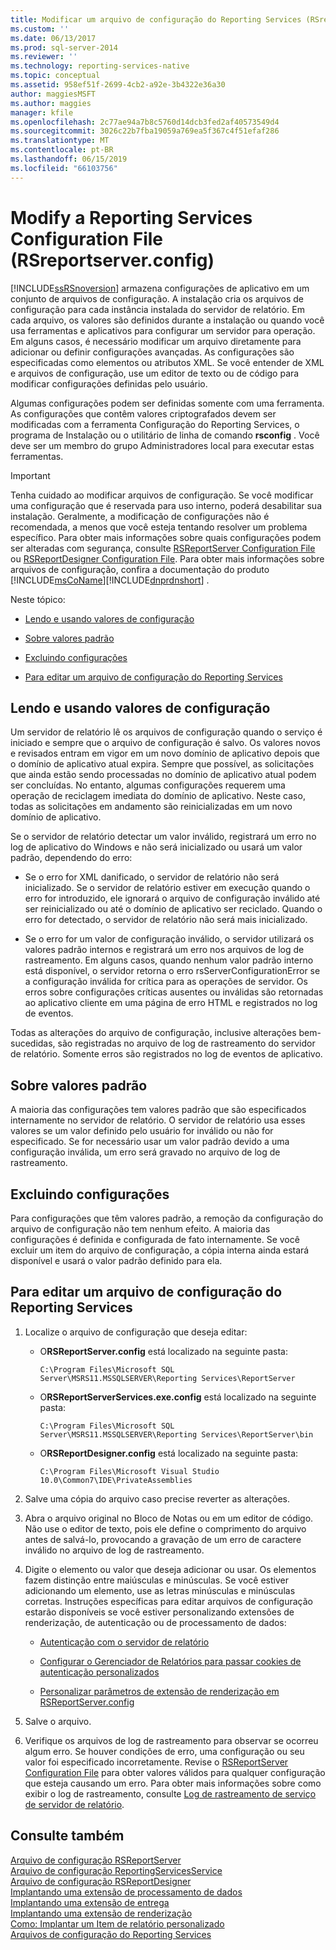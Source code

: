 ```yaml
---
title: Modificar um arquivo de configuração do Reporting Services (RSreportserver.config) | Microsoft Docs
ms.custom: ''
ms.date: 06/13/2017
ms.prod: sql-server-2014
ms.reviewer: ''
ms.technology: reporting-services-native
ms.topic: conceptual
ms.assetid: 958ef51f-2699-4cb2-a92e-3b4322e36a30
author: maggiesMSFT
ms.author: maggies
manager: kfile
ms.openlocfilehash: 2c77ae94a7b8c5760d14dcb3fed2af40573549d4
ms.sourcegitcommit: 3026c22b7fba19059a769ea5f367c4f51efaf286
ms.translationtype: MT
ms.contentlocale: pt-BR
ms.lasthandoff: 06/15/2019
ms.locfileid: "66103756"
---
```

# <a name="modify-a-reporting-services-configuration-file-rsreportserverconfig"></a>Modify a Reporting Services Configuration File (RSreportserver.config)
  [!INCLUDE[ssRSnoversion](../../includes/ssrsnoversion-md.md)] armazena configurações de aplicativo em um conjunto de arquivos de configuração. A instalação cria os arquivos de configuração para cada instância instalada do servidor de relatório. Em cada arquivo, os valores são definidos durante a instalação ou quando você usa ferramentas e aplicativos para configurar um servidor para operação. Em alguns casos, é necessário modificar um arquivo diretamente para adicionar ou definir configurações avançadas. As configurações são especificadas como elementos ou atributos XML. Se você entender de XML e arquivos de configuração, use um editor de texto ou de código para modificar configurações definidas pelo usuário.  
  
 Algumas configurações podem ser definidas somente com uma ferramenta. As configurações que contêm valores criptografados devem ser modificadas com a ferramenta Configuração do Reporting Services, o programa de Instalação ou o utilitário de linha de comando **rsconfig** . Você deve ser um membro do grupo Administradores local para executar estas ferramentas.  
  
> [!IMPORTANT]  
>  Tenha cuidado ao modificar arquivos de configuração. Se você modificar uma configuração que é reservada para uso interno, poderá desabilitar sua instalação. Geralmente, a modificação de configurações não é recomendada, a menos que você esteja tentando resolver um problema específico. Para obter mais informações sobre quais configurações podem ser alteradas com segurança, consulte [RSReportServer Configuration File](rsreportserver-config-configuration-file.md) ou [RSReportDesigner Configuration File](rsreportdesigner-configuration-file.md). Para obter mais informações sobre arquivos de configuração, confira a documentação do produto [!INCLUDE[msCoName](../../includes/msconame-md.md)][!INCLUDE[dnprdnshort](../../includes/dnprdnshort-md.md)] .  
  
 Neste tópico:  
  
-   [Lendo e usando valores de configuração](#bkmk_read_values)  
  
-   [Sobre valores padrão](#bkmk_default_values)  
  
-   [Excluindo configurações](#bkmk_delete_config_settings)  
  
-   [Para editar um arquivo de configuração do Reporting Services](#bkmk_edit_configuation_file)  
  
##  <a name="bkmk_read_values"></a> Lendo e usando valores de configuração  
 Um servidor de relatório lê os arquivos de configuração quando o serviço é iniciado e sempre que o arquivo de configuração é salvo. Os valores novos e revisados entram em vigor em um novo domínio de aplicativo depois que o domínio de aplicativo atual expira. Sempre que possível, as solicitações que ainda estão sendo processadas no domínio de aplicativo atual podem ser concluídas. No entanto, algumas configurações requerem uma operação de reciclagem imediata do domínio de aplicativo. Neste caso, todas as solicitações em andamento são reinicializadas em um novo domínio de aplicativo.  
  
 Se o servidor de relatório detectar um valor inválido, registrará um erro no log de aplicativo do Windows e não será inicializado ou usará um valor padrão, dependendo do erro:  
  
-   Se o erro for XML danificado, o servidor de relatório não será inicializado. Se o servidor de relatório estiver em execução quando o erro for introduzido, ele ignorará o arquivo de configuração inválido até ser reinicializado ou até o domínio de aplicativo ser reciclado. Quando o erro for detectado, o servidor de relatório não será mais inicializado.  
  
-   Se o erro for um valor de configuração inválido, o servidor utilizará os valores padrão internos e registrará um erro nos arquivos de log de rastreamento. Em alguns casos, quando nenhum valor padrão interno está disponível, o servidor retorna o erro rsServerConfigurationError se a configuração inválida for crítica para as operações de servidor. Os erros sobre configurações críticas ausentes ou inválidas são retornadas ao aplicativo cliente em uma página de erro HTML e registrados no log de eventos.  
  
 Todas as alterações do arquivo de configuração, inclusive alterações bem-sucedidas, são registradas no arquivo de log de rastreamento do servidor de relatório. Somente erros são registrados no log de eventos de aplicativo.  
  
##  <a name="bkmk_default_values"></a> Sobre valores padrão  
 A maioria das configurações tem valores padrão que são especificados internamente no servidor de relatório. O servidor de relatório usa esses valores se um valor definido pelo usuário for inválido ou não for especificado. Se for necessário usar um valor padrão devido a uma configuração inválida, um erro será gravado no arquivo de log de rastreamento.  
  
##  <a name="bkmk_delete_config_settings"></a> Excluindo configurações  
 Para configurações que têm valores padrão, a remoção da configuração do arquivo de configuração não tem nenhum efeito. A maioria das configurações é definida e configurada de fato internamente. Se você excluir um item do arquivo de configuração, a cópia interna ainda estará disponível e usará o valor padrão definido para ela.  
  
##  <a name="bkmk_edit_configuation_file"></a> Para editar um arquivo de configuração do Reporting Services  
  
1.  Localize o arquivo de configuração que deseja editar:  
  
    -   O**RSReportServer.config** está localizado na seguinte pasta:  
  
        ```  
        C:\Program Files\Microsoft SQL Server\MSRS11.MSSQLSERVER\Reporting Services\ReportServer  
        ```  
  
    -   O**RSReportServerServices.exe.config** está localizado na seguinte pasta:  
  
        ```  
        C:\Program Files\Microsoft SQL Server\MSRS11.MSSQLSERVER\Reporting Services\ReportServer\bin  
        ```  
  
    -   O**RSReportDesigner.config** está localizado na seguinte pasta:  
  
        ```  
        C:\Program Files\Microsoft Visual Studio 10.0\Common7\IDE\PrivateAssemblies  
        ```  
  
2.  Salve uma cópia do arquivo caso precise reverter as alterações.  
  
3.  Abra o arquivo original no Bloco de Notas ou em um editor de código. Não use o editor de texto, pois ele define o comprimento do arquivo antes de salvá-lo, provocando a gravação de um erro de caractere inválido no arquivo de log de rastreamento.  
  
4.  Digite o elemento ou valor que deseja adicionar ou usar. Os elementos fazem distinção entre maiúsculas e minúsculas. Se você estiver adicionando um elemento, use as letras minúsculas e minúsculas corretas. Instruções específicas para editar arquivos de configuração estarão disponíveis se você estiver personalizando extensões de renderização, de autenticação ou de processamento de dados:  
  
    -   [Autenticação com o servidor de relatório](../security/authentication-with-the-report-server.md)  
  
    -   [Configurar o Gerenciador de Relatórios para passar cookies de autenticação personalizados](../security/configure-the-web-portal-to-pass-custom-authentication-cookies.md)  
  
    -   [Personalizar parâmetros de extensão de renderização em RSReportServer.config](../customize-rendering-extension-parameters-in-rsreportserver-config.md)  
  
5.  Salve o arquivo.  
  
6.  Verifique os arquivos de log de rastreamento para observar se ocorreu algum erro. Se houver condições de erro, uma configuração ou seu valor foi especificado incorretamente. Revise o [RSReportServer Configuration File](rsreportserver-config-configuration-file.md) para obter valores válidos para qualquer configuração que esteja causando um erro. Para obter mais informações sobre como exibir o log de rastreamento, consulte [Log de rastreamento de serviço de servidor de relatório](report-server-service-trace-log.md).  
  
## <a name="see-also"></a>Consulte também  
 [Arquivo de configuração RSReportServer](rsreportserver-config-configuration-file.md)   
 [Arquivo de configuração ReportingServicesService](reportingservicesservice-configuration-file.md)   
 [Arquivo de configuração RSReportDesigner](rsreportdesigner-configuration-file.md)   
 [Implantando uma extensão de processamento de dados](../extensions/data-processing/deploying-a-data-processing-extension.md)   
 [Implantando uma extensão de entrega](../extensions/delivery-extension/deploying-a-delivery-extension.md)   
 [Implantando uma extensão de renderização](../extensions/rendering-extension/deploying-a-rendering-extension.md)   
 [Como: Implantar um Item de relatório personalizado](../custom-report-items/how-to-deploy-a-custom-report-item.md)   
 [Arquivos de configuração do Reporting Services](reporting-services-configuration-files.md)  
  
  
